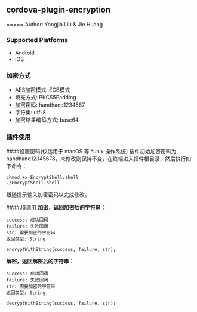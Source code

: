 
## cordova-plugin-encryption

=====
Author: Yongjia.Liu & Jie.Huang

### Supported Platforms

- Android
- iOS

### 加密方式

* AES加密模式: ECB模式
* 填充方式: PKCS5Padding
* 加密密码: handhand1234567
* 字符集: utf-8
* 加密结果编码方式: base64

### 插件使用

####设置密码(仅适用于 macOS 等 *unix 操作系统)
插件初始加密密码为 handhand12345678，未修改则保持不变，在终端进入插件根目录，然后执行如下命令：

```
chmod +x EncryptShell.shell
./EncryptShell.shell
```

跟随提示输入加密密码以完成修改。

####JS调用
__加密，返回加密后的字符串：__

```
success: 成功回调
failure: 失败回调
str: 需要加密的字符串
返回类型: String

encryptWithString(success, failure, str);
```

__解密，返回解密后的字符串：__

```
success: 成功回调
failure: 失败回调
str: 需要加密的字符串
返回类型: String

decryptWithString(success, failure, str);
```
